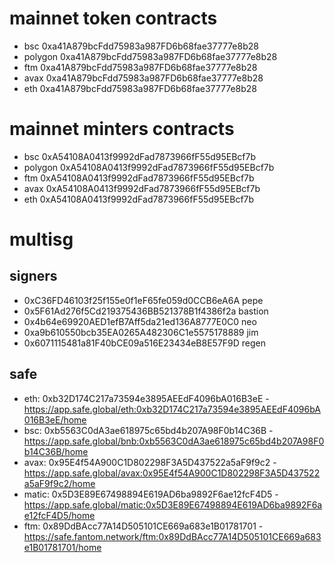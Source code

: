 # mainnet token contracts

- bsc 0xa41A879bcFdd75983a987FD6b68fae37777e8b28
- polygon 0xa41A879bcFdd75983a987FD6b68fae37777e8b28
- ftm 0xa41A879bcFdd75983a987FD6b68fae37777e8b28
- avax 0xa41A879bcFdd75983a987FD6b68fae37777e8b28
- eth 0xa41A879bcFdd75983a987FD6b68fae37777e8b28

# mainnet minters contracts

- bsc 0xA54108A0413f9992dFad7873966fF55d95EBcf7b
- polygon 0xA54108A0413f9992dFad7873966fF55d95EBcf7b
- ftm 0xA54108A0413f9992dFad7873966fF55d95EBcf7b
- avax 0xA54108A0413f9992dFad7873966fF55d95EBcf7b
- eth 0xA54108A0413f9992dFad7873966fF55d95EBcf7b


# multisg


## signers

- 0xC36FD46103f25f155e0f1eF65fe059d0CCB6eA6A pepe
- 0x5F61Ad276f5Cd219375436BB521378B1f4386f2a bastion
- 0x4b64e69920AED1efB7Aff5da21ed136A8777E0C0 neo
- 0xa9b610550bcb35EA0265A482306C1e5575178889 jim
- 0x6071115481a81F40bCE09a516E23434eB8E57F9D regen


## safe

- eth: 0xb32D174C217a73594e3895AEEdF4096bA016B3eE - https://app.safe.global/eth:0xb32D174C217a73594e3895AEEdF4096bA016B3eE/home
- bsc: 0xb5563C0dA3ae618975c65bd4b207A98F0b14C36B - https://app.safe.global/bnb:0xb5563C0dA3ae618975c65bd4b207A98F0b14C36B/home
- avax: 0x95E4f54A900C1D802298F3A5D437522a5aF9f9c2 - https://app.safe.global/avax:0x95E4f54A900C1D802298F3A5D437522a5aF9f9c2/home
- matic: 0x5D3E89E67498894E619AD6ba9892F6ae12fcF4D5 - https://app.safe.global/matic:0x5D3E89E67498894E619AD6ba9892F6ae12fcF4D5/home
- ftm: 0x89DdBAcc77A14D505101CE669a683e1B01781701 - https://safe.fantom.network/ftm:0x89DdBAcc77A14D505101CE669a683e1B01781701/home
